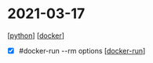 # 2021-03-17

[[python]]
[[docker]]
- [x] #docker-run --rm options [[docker-run]]

[//begin]: # "Autogenerated link references for markdown compatibility"
[python]: ../../../../devops/2-code/learning/language/python/python.md "Python"
[docker]: ../../../../devops/7-operate/learning/docker/docker.md "Docker"
[docker-run]: ../../../../devops/7-operate/learning/docker/docker-run.md "docker-run"
[//end]: # "Autogenerated link references"